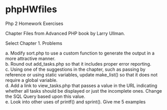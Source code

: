 # phpHWfiles
Php 2 Homework Exercises

Chapter Files from Advanced PHP book by Larry Ullman. 

Select Chapter 1. Problems

a. Modify sort.php to use a custom function to generate the output in a more attractive manner.<br>
b. Round out add_tasks.php so that it includes proper error reporting.<br>
c. Using one of the suggestions in the chapter, such as passing by reference or using static 
   variables, update make_list() so that it does not require a global variable.<br>
d. Add a link to view_tasks.php that passes a value in the URL indicating whether all tasks
   should be displayed or just the incomplete ones. Change the SQL Query based upon this value.<br>
e. Look into other uses of printf() and sprint(). Give me 5 examples<br>

